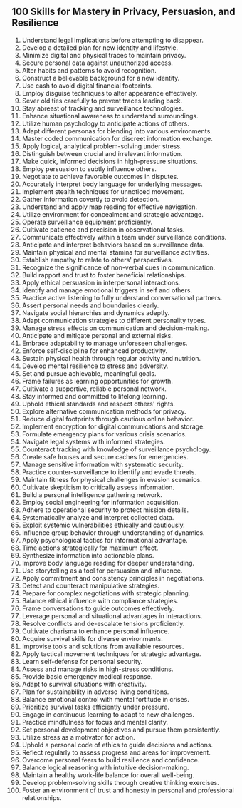 
## 100 Skills for Mastery in Privacy, Persuasion, and Resilience

1. Understand legal implications before attempting to disappear.
2. Develop a detailed plan for new identity and lifestyle.
3. Minimize digital and physical traces to maintain privacy.
4. Secure personal data against unauthorized access.
5. Alter habits and patterns to avoid recognition.
6. Construct a believable background for a new identity.
7. Use cash to avoid digital financial footprints.
8. Employ disguise techniques to alter appearance effectively.
9. Sever old ties carefully to prevent traces leading back.
10. Stay abreast of tracking and surveillance technologies.
11. Enhance situational awareness to understand surroundings.
12. Utilize human psychology to anticipate actions of others.
13. Adapt different personas for blending into various environments.
14. Master coded communication for discreet information exchange.
15. Apply logical, analytical problem-solving under stress.
16. Distinguish between crucial and irrelevant information.
17. Make quick, informed decisions in high-pressure situations.
18. Employ persuasion to subtly influence others.
19. Negotiate to achieve favorable outcomes in disputes.
20. Accurately interpret body language for underlying messages.
21. Implement stealth techniques for unnoticed movement.
22. Gather information covertly to avoid detection.
23. Understand and apply map reading for effective navigation.
24. Utilize environment for concealment and strategic advantage.
25. Operate surveillance equipment proficiently.
26. Cultivate patience and precision in observational tasks.
27. Communicate effectively within a team under surveillance conditions.
28. Anticipate and interpret behaviors based on surveillance data.
29. Maintain physical and mental stamina for surveillance activities.
30. Establish empathy to relate to others' perspectives.
31. Recognize the significance of non-verbal cues in communication.
32. Build rapport and trust to foster beneficial relationships.
33. Apply ethical persuasion in interpersonal interactions.
34. Identify and manage emotional triggers in self and others.
35. Practice active listening to fully understand conversational partners.
36. Assert personal needs and boundaries clearly.
37. Navigate social hierarchies and dynamics adeptly.
38. Adapt communication strategies to different personality types.
39. Manage stress effects on communication and decision-making.
40. Anticipate and mitigate personal and external risks.
41. Embrace adaptability to manage unforeseen challenges.
42. Enforce self-discipline for enhanced productivity.
43. Sustain physical health through regular activity and nutrition.
44. Develop mental resilience to stress and adversity.
45. Set and pursue achievable, meaningful goals.
46. Frame failures as learning opportunities for growth.
47. Cultivate a supportive, reliable personal network.
48. Stay informed and committed to lifelong learning.
49. Uphold ethical standards and respect others' rights.
50. Explore alternative communication methods for privacy.
51. Reduce digital footprints through cautious online behavior.
52. Implement encryption for digital communications and storage.
53. Formulate emergency plans for various crisis scenarios.
54. Navigate legal systems with informed strategies.
55. Counteract tracking with knowledge of surveillance psychology.
56. Create safe houses and secure caches for emergencies.
57. Manage sensitive information with systematic security.
58. Practice counter-surveillance to identify and evade threats.
59. Maintain fitness for physical challenges in evasion scenarios.
60. Cultivate skepticism to critically assess information.
61. Build a personal intelligence gathering network.
62. Employ social engineering for information acquisition.
63. Adhere to operational security to protect mission details.
64. Systematically analyze and interpret collected data.
65. Exploit systemic vulnerabilities ethically and cautiously.
66. Influence group behavior through understanding of dynamics.
67. Apply psychological tactics for informational advantage.
68. Time actions strategically for maximum effect.
69. Synthesize information into actionable plans.
70. Improve body language reading for deeper understanding.
71. Use storytelling as a tool for persuasion and influence.
72. Apply commitment and consistency principles in negotiations.
73. Detect and counteract manipulative strategies.
74. Prepare for complex negotiations with strategic planning.
75. Balance ethical influence with compliance strategies.
76. Frame conversations to guide outcomes effectively.
77. Leverage personal and situational advantages in interactions.
78. Resolve conflicts and de-escalate tensions proficiently.
79. Cultivate charisma to enhance personal influence.
80. Acquire survival skills for diverse environments.
81. Improvise tools and solutions from available resources.
82. Apply tactical movement techniques for strategic advantage.
83. Learn self-defense for personal security.
84. Assess and manage risks in high-stress conditions.
85. Provide basic emergency medical response.
86. Adapt to survival situations with creativity.
87. Plan for sustainability in adverse living conditions.
88. Balance emotional control with mental fortitude in crises.
89. Prioritize survival tasks efficiently under pressure.
90. Engage in continuous learning to adapt to new challenges.
91. Practice mindfulness for focus and mental clarity.
92. Set personal development objectives and pursue them persistently.
93. Utilize stress as a motivator for action.
94. Uphold a personal code of ethics to guide decisions and actions.
95. Reflect regularly to assess progress and areas for improvement.
96. Overcome personal fears to build resilience and confidence.
97. Balance logical reasoning with intuitive decision-making.
98. Maintain a healthy work-life balance for overall well-being.
99. Develop problem-solving skills through creative thinking exercises.
100. Foster an environment of trust and honesty in personal and professional relationships.
